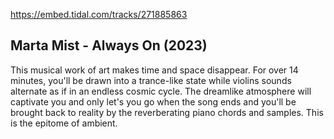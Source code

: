 https://embed.tidal.com/tracks/271885863

## Marta Mist - Always On (2023)

This musical work of art makes time and space disappear. For over 14 minutes,
you'll be drawn into a trance-like state while violins sounds alternate as if
in an endless cosmic cycle. The dreamlike atmosphere will captivate you and
only let's you go when the song ends and you'll be brought back to reality by
the reverberating piano chords and samples. This is the epitome of ambient.
